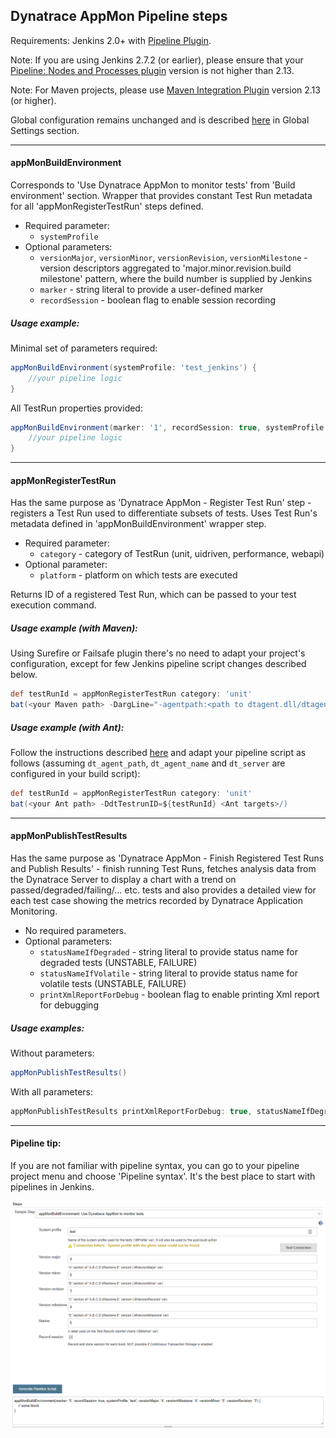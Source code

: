 Dynatrace AppMon Pipeline steps
-------------------------------
Requirements: Jenkins 2.0+ with <a href="https://wiki.jenkins.io/display/JENKINS/Pipeline+Plugin">Pipeline Plugin</a>.

Note: If you are using Jenkins 2.7.2 (or earlier), please ensure that your <a href="https://wiki.jenkins.io/display/JENKINS/Pipeline+Nodes+and+Processes+Plugin">Pipeline: Nodes and Processes plugin</a> version is not higher than 2.13.

Note: For Maven projects, please use <a href="https://wiki.jenkins.io/display/JENKINS/Maven+Project+Plugin">Maven Integration Plugin</a> version 2.13 (or higher).

Global configuration remains unchanged and is described [here](README.MD) in Global Settings section.

---
#### **appMonBuildEnvironment**
Corresponds to 'Use Dynatrace AppMon to monitor tests' from 'Build environment' section. Wrapper that provides constant Test Run metadata for all 'appMonRegisterTestRun' steps defined.

* Required parameter:
    * `systemProfile`
* Optional parameters:
    * `versionMajor`, `versionMinor`, `versionRevision`, `versionMilestone` - version descriptors aggregated to 'major.minor.revision.build milestone' pattern, where the build number is supplied by Jenkins
    * `marker` - string literal to provide a user-defined marker
    * `recordSession` - boolean flag to enable session recording


##### Usage example:
Minimal set of parameters required:

```groovy
appMonBuildEnvironment(systemProfile: 'test_jenkins') {
    //your pipeline logic
}
```
All TestRun properties provided:
```groovy
appMonBuildEnvironment(marker: '1', recordSession: true, systemProfile: 'test_jenkins', versionMajor: '5', versionMilestone: '2', versionMinor: '4', versionRevision: '3') {
    //your pipeline logic
}
```
---
#### **appMonRegisterTestRun**
Has the same purpose as 'Dynatrace AppMon - Register Test Run' step - registers a Test Run used to differentiate subsets of tests. Uses Test Run's metadata defined in 'appMonBuildEnvironment' wrapper step.

* Required parameter:
    * `category` - category of TestRun (unit, uidriven, performance, webapi)
* Optional parameter:
    * `platform` - platform on which tests are executed

Returns ID of a registered Test Run, which can be passed to your test execution command.
##### Usage example (with Maven):
Using Surefire or Failsafe plugin there's no need to adapt your project's configuration, except for few Jenkins pipeline script changes described below.

```groovy
def testRunId = appMonRegisterTestRun category: 'unit'
bat(<your Maven path> -DargLine="-agentpath:<path to dtagent.dll/dtagent.so>=name=<agent name>,server=<host[:port]>,loglevel=warning,optionTestRunIdJava=${testRunId}" <your Maven goals>/)
```


##### Usage example (with Ant):


Follow the instructions described [here](example-ant-with-jenkins.md) and adapt your pipeline script as follows (assuming `dt_agent_path`, `dt_agent_name` and `dt_server` are configured in your build script):
```groovy
def testRunId = appMonRegisterTestRun category: 'unit'
bat(<your Ant path> -DdtTestrunID=${testRunId} <Ant targets>/)
```
---
#### **appMonPublishTestResults**
Has the same purpose as 'Dynatrace AppMon - Finish Registered Test Runs and Publish Results' -  finish running Test Runs, fetches analysis data from the Dynatrace Server to display a chart with a trend on passed/degraded/failing/... etc. tests and also provides a detailed view for each test case showing the metrics recorded by Dynatrace Application Monitoring.

* No required parameters.
* Optional parameters:
    * `statusNameIfDegraded` - string literal to provide status name for degraded tests (UNSTABLE, FAILURE)
    * `statusNameIfVolatile` - string literal to provide status name for volatile tests (UNSTABLE, FAILURE)
    * `printXmlReportForDebug` - boolean flag to enable printing Xml report for debugging

##### Usage examples:

Without parameters:
```groovy
appMonPublishTestResults()
```
With all parameters:
```groovy
appMonPublishTestResults printXmlReportForDebug: true, statusNameIfDegraded: 'UNSTABLE', statusNameIfVolatile: 'UNSTABLE'
```
---
#### Pipeline tip:
If you are not familiar with pipeline syntax, you can go to your pipeline project menu and choose 'Pipeline syntax'. It's the best place to start with pipelines in Jenkins.

<img src="/img/conf/pipeline_syntax.png" />
